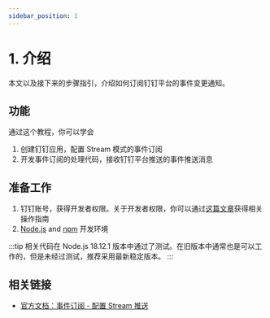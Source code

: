 ```yaml
---
sidebar_position: 1
---
```


# 1. 介绍

本文以及接下来的步骤指引，介绍如何订阅钉钉平台的事件变更通知。

## 功能

通过这个教程，你可以学会

1. 创建钉钉应用，配置 Stream 模式的事件订阅
2. 开发事件订阅的处理代码，接收钉钉平台推送的事件推送消息

## 准备工作

1. 钉钉账号，获得开发者权限。关于开发者权限，你可以通过[这篇文章](/docs/explore/portal/grant-admin)获得相关操作指南
2. [Node.js](https://nodejs.org/en/download/) and [npm](https://www.npmjs.com/package/npm) 开发环境

:::tip
相关代码在 Node.js 18.12.1 版本中通过了测试。在旧版本中通常也是可以工作的，但是未经过测试，推荐采用最新稳定版本。
:::

## 相关链接

* [官方文档：事件订阅 - 配置 Stream 推送](https://open.dingtalk.com/document/orgapp/stream)